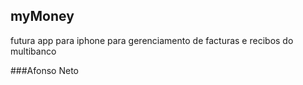 ## myMoney
futura app para iphone para gerenciamento de facturas e recibos do multibanco

###Afonso Neto